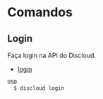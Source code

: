 # Comandos

## Login

Faça login na API do Discloud.

- [login](#login)

```sh-session
USO
  $ discloud login
```
